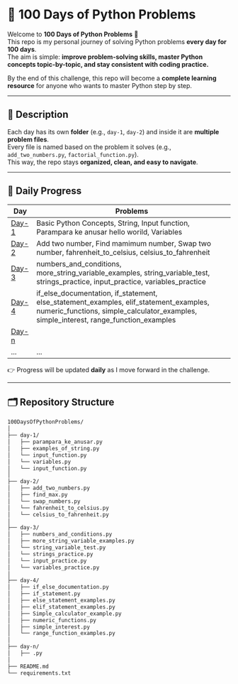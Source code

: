 # 🐍 100 Days of Python Problems  

Welcome to **100 Days of Python Problems** 🚀  
This repo is my personal journey of solving Python problems **every day for 100 days**.  
The aim is simple: **improve problem-solving skills, master Python concepts topic-by-topic, and stay consistent with coding practice.**  

By the end of this challenge, this repo will become a **complete learning resource** for anyone who wants to master Python step by step.  

---

## 📖 Description  

Each day has its own **folder** (e.g., `day-1`, `day-2`) and inside it are **multiple problem files**.  
Every file is named based on the problem it solves (e.g., `add_two_numbers.py`, `factorial_function.py`).  
This way, the repo stays **organized, clean, and easy to navigate**.  

---

## 📅 Daily Progress  

| Day | Problems |
|-----|----------|
| [Day-1](day-1/) | Basic Python Concepts, String, Input function, Parampara ke anusar hello worild, Variables |
| [Day-2](day-2/) | Add two number, Find mamimum number, Swap two number, fahrenheit_to_celsius, celsius_to_fahrenheit|
| [Day-3](day-3/) | numbers_and_conditions, more_string_variable_examples, string_variable_test, strings_practice, input_practice, variables_practice |
| [Day-4](day-4/) | if_else_documentation, if_statement, else_statement_examples, elif_statement_examples, numeric_functions, simple_calculator_examples, simple_interest, range_function_examples  |
| [Day-n](day-n/) |  |
| ... | ... |

👉 Progress will be updated **daily** as I move forward in the challenge.  

---

## 🗂️ Repository Structure  

```bash
100DaysOfPythonProblems/
│
├── day-1/
│   ├── parampara_ke_anusar.py
│   ├── examples_of_string.py
│   └── input_function.py
│   └── variables.py
│   └── input_function.py
│
├── day-2/
│   ├── add_two_numbers.py
│   ├── find_max.py
│   └── swap_numbers.py
│   └── fahrenheit_to_celsius.py
│   └── celsius_to_fahrenheit.py
│
├── day-3/
│   ├── numbers_and_conditions.py
│   ├── more_string_variable_examples.py
│   └── string_variable_test.py
│   └── strings_practice.py
│   └── input_practice.py
│   └── variables_practice.py
│
├── day-4/
│   ├── if_else_documentation.py
│   ├── if_statement.py
│   ├── else_statement_examples.py
│   ├── elif_statement_examples.py
│   ├── Simple_calculator_example.py
│   ├── numeric_functions.py
│   ├── simple_interest.py
│   └── range_function_examples.py
│
├── day-n/
│   ├── .py
│
├── README.md
└── requirements.txt
